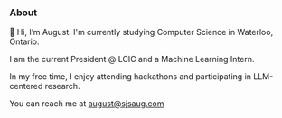 ### About
👋 Hi, I’m August. I'm currently studying Computer Science in Waterloo, Ontario. 

I am the current President @ LCIC and a Machine Learning Intern.

In my free time, I enjoy attending hackathons and participating in LLM-centered research.

You can reach me at august@sjsaug.com

